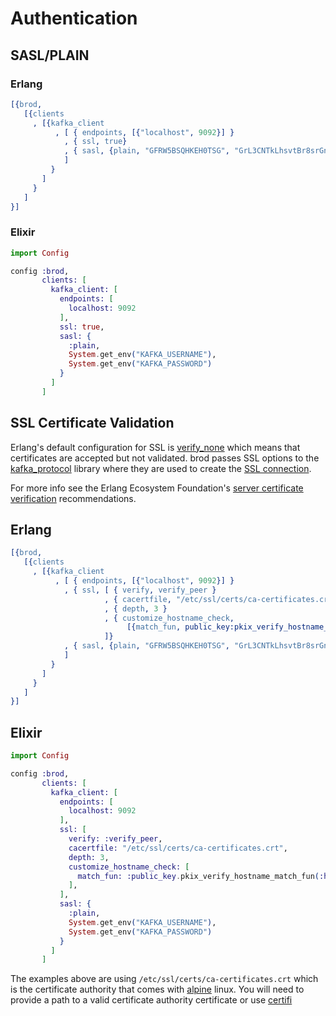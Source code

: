 # Authentication



## SASL/PLAIN

### Erlang

```erlang
[{brod,
   [{clients
     , [{kafka_client 
          , [ { endpoints, [{"localhost", 9092}] }
            , { ssl, true}
            , { sasl, {plain, "GFRW5BSQHKEH0TSG", "GrL3CNTkLhsvtBr8srGn0VilMpgDb4lPD"}}
            ]
         }
       ]
     }
   ]
}]
```

### Elixir

```elixir
import Config

config :brod,
       clients: [
         kafka_client: [
           endpoints: [
             localhost: 9092
           ],
           ssl: true,
           sasl: {
             :plain,
             System.get_env("KAFKA_USERNAME"),
             System.get_env("KAFKA_PASSWORD")
           }
         ]
       ]
```

## SSL Certificate Validation
Erlang's default configuration for SSL is [verify_none](https://github.com/erlang/otp/blob/OTP-24.3.4/lib/ssl/src/ssl_internal.hrl#L120-L218) 
which means that certificates are accepted but not validated. brod passes SSL options to the [kafka_protocol](https://hex.pm/packages/kafka_protocol) library
where they are used to create the [SSL connection](https://github.com/kafka4beam/kafka_protocol/blob/4.0.3/src/kpro_connection.erl#L305).

For more info see the Erlang Ecosystem Foundation's [server certificate verification](https://erlef.github.io/security-wg/secure_coding_and_deployment_hardening/ssl.html#server-certificate-verification) recommendations.

## Erlang
```erlang
[{brod,
   [{clients
     , [{kafka_client 
          , [ { endpoints, [{"localhost", 9092}] }
            , { ssl, [ { verify, verify_peer } 
                     , { cacertfile, "/etc/ssl/certs/ca-certificates.crt" } 
                     , { depth, 3 } 
                     , { customize_hostname_check, 
                          [{match_fun, public_key:pkix_verify_hostname_match_fun(https)}]} 
                     ]}
            , { sasl, {plain, "GFRW5BSQHKEH0TSG", "GrL3CNTkLhsvtBr8srGn0VilMpgDb4lPD"}}
            ]
         }
       ]
     }
   ]
}]
```

## Elixir
```elixir
import Config

config :brod,
       clients: [
         kafka_client: [
           endpoints: [
             localhost: 9092
           ],
           ssl: [
             verify: :verify_peer,
             cacertfile: "/etc/ssl/certs/ca-certificates.crt",
             depth: 3,
             customize_hostname_check: [
               match_fun: :public_key.pkix_verify_hostname_match_fun(:https)
             ],
           ],
           sasl: {
             :plain,
             System.get_env("KAFKA_USERNAME"),
             System.get_env("KAFKA_PASSWORD")
           }
         ]
       ]
```

The examples above are using `/etc/ssl/certs/ca-certificates.crt` which is the certificate authority that comes
with [alpine](https://hub.docker.com/_/alpine) linux. You will need to provide a path to a valid certificate authority 
certificate or use [certifi](https://hex.pm/packages/certifi)